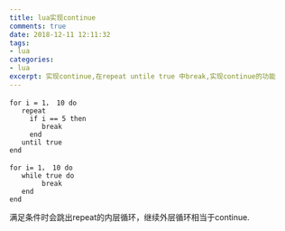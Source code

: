 ```yaml
---
title: lua实现continue
comments: true
date: 2018-12-11 12:11:32
tags:
- lua
categories:
- lua
excerpt: 实现continue,在repeat untile true 中break,实现continue的功能
---
```


```
for i = 1， 10 do
   repeat
     if i == 5 then
        break
     end
   until true
end

for i= 1， 10 do
   while true do
   		break
   end
end
```

满足条件时会跳出repeat的内层循环，继续外层循环相当于continue.

